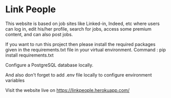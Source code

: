 # Link People

This website is based on job sites like Linked-in, Indeed, etc where users can log in, edit his/her profile, 
search for jobs, access some premium content, and can also post jobs.

If you want to run this project then please install the required packages given in the requirements.txt file in
your virtual environment. 
Command : pip install requirements.txt

Configure a PostgreSQL database locally.

And also don't forget to add .env file locally to configure environment variables

Visit the website live on https://linkpeople.herokuapp.com/